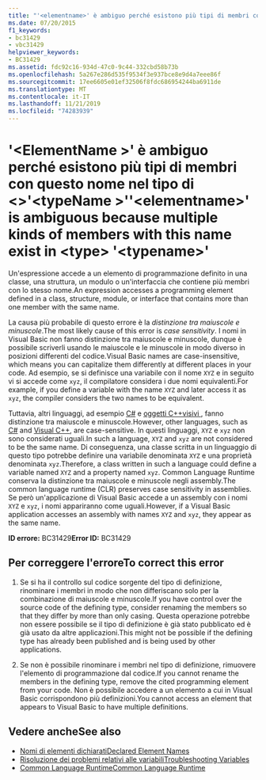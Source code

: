 ```yaml
---
title: "'<elementname>' è ambiguo perché esistono più tipi di membri con questo nome nel <type>'<typename>'"
ms.date: 07/20/2015
f1_keywords:
- bc31429
- vbc31429
helpviewer_keywords:
- BC31429
ms.assetid: fdc92c16-934d-47c0-9c44-332cbd58b73b
ms.openlocfilehash: 5a267e286d535f9534f3e937bce8e9d4a7eee86f
ms.sourcegitcommit: 17ee6605e01ef32506f8fdc686954244ba6911de
ms.translationtype: MT
ms.contentlocale: it-IT
ms.lasthandoff: 11/21/2019
ms.locfileid: "74283939"
---
```

# <a name="elementname-is-ambiguous-because-multiple-kinds-of-members-with-this-name-exist-in-type-typename"></a><span data-ttu-id="73d77-102">'\<ElementName >' è ambiguo perché esistono più tipi di membri con questo nome nel tipo di \<>'\<typeName >'</span><span class="sxs-lookup"><span data-stu-id="73d77-102">'\<elementname>' is ambiguous because multiple kinds of members with this name exist in \<type> '\<typename>'</span></span>
<span data-ttu-id="73d77-103">Un'espressione accede a un elemento di programmazione definito in una classe, una struttura, un modulo o un'interfaccia che contiene più membri con lo stesso nome.</span><span class="sxs-lookup"><span data-stu-id="73d77-103">An expression accesses a programming element defined in a class, structure, module, or interface that contains more than one member with the same name.</span></span>  
  
 <span data-ttu-id="73d77-104">La causa più probabile di questo errore è la *distinzione tra maiuscole e minuscole*.</span><span class="sxs-lookup"><span data-stu-id="73d77-104">The most likely cause of this error is *case sensitivity*.</span></span> <span data-ttu-id="73d77-105">I nomi in Visual Basic non fanno distinzione tra maiuscole e minuscole, dunque è possibile scriverli usando le maiuscole e le minuscole in modo diverso in posizioni differenti del codice.</span><span class="sxs-lookup"><span data-stu-id="73d77-105">Visual Basic names are case-insensitive, which means you can capitalize them differently at different places in your code.</span></span> <span data-ttu-id="73d77-106">Ad esempio, se si definisce una variabile con il nome `XYZ` e in seguito vi si accede come `xyz`, il compilatore considera i due nomi equivalenti.</span><span class="sxs-lookup"><span data-stu-id="73d77-106">For example, if you define a variable with the name `XYZ` and later access it as `xyz`, the compiler considers the two names to be equivalent.</span></span>  
  
 <span data-ttu-id="73d77-107">Tuttavia, altri linguaggi, ad esempio [C#](../../csharp/index.yml) e [oggetti C++visivi ](/cpp/index), fanno distinzione tra maiuscole e minuscole.</span><span class="sxs-lookup"><span data-stu-id="73d77-107">However, other languages, such as [C#](../../csharp/index.yml) and [Visual C++](/cpp/index), are case-sensitive.</span></span> <span data-ttu-id="73d77-108">In questi linguaggi, `XYZ` e `xyz` non sono considerati uguali.</span><span class="sxs-lookup"><span data-stu-id="73d77-108">In such a language, `XYZ` and `xyz` are not considered to be the same name.</span></span> <span data-ttu-id="73d77-109">Di conseguenza, una classe scritta in un linguaggio di questo tipo potrebbe definire una variabile denominata `XYZ` e una proprietà denominata `xyz`.</span><span class="sxs-lookup"><span data-stu-id="73d77-109">Therefore, a class written in such a language could define a variable named `XYZ` and a property named `xyz`.</span></span> <span data-ttu-id="73d77-110">Common Language Runtime conserva la distinzione tra maiuscole e minuscole negli assembly.</span><span class="sxs-lookup"><span data-stu-id="73d77-110">The common language runtime (CLR) preserves case sensitivity in assemblies.</span></span> <span data-ttu-id="73d77-111">Se però un'applicazione di Visual Basic accede a un assembly con i nomi `XYZ` e `xyz`, i nomi appariranno come uguali.</span><span class="sxs-lookup"><span data-stu-id="73d77-111">However, if a Visual Basic application accesses an assembly with names `XYZ` and `xyz`, they appear as the same name.</span></span>  
  
 <span data-ttu-id="73d77-112">**ID errore:** BC31429</span><span class="sxs-lookup"><span data-stu-id="73d77-112">**Error ID:** BC31429</span></span>  
  
## <a name="to-correct-this-error"></a><span data-ttu-id="73d77-113">Per correggere l'errore</span><span class="sxs-lookup"><span data-stu-id="73d77-113">To correct this error</span></span>  
  
1. <span data-ttu-id="73d77-114">Se si ha il controllo sul codice sorgente del tipo di definizione, rinominare i membri in modo che non differiscano solo per la combinazione di maiuscole e minuscole.</span><span class="sxs-lookup"><span data-stu-id="73d77-114">If you have control over the source code of the defining type, consider renaming the members so that they differ by more than only casing.</span></span> <span data-ttu-id="73d77-115">Questa operazione potrebbe non essere possibile se il tipo di definizione è già stato pubblicato ed è già usato da altre applicazioni.</span><span class="sxs-lookup"><span data-stu-id="73d77-115">This might not be possible if the defining type has already been published and is being used by other applications.</span></span>  
  
2. <span data-ttu-id="73d77-116">Se non è possibile rinominare i membri nel tipo di definizione, rimuovere l'elemento di programmazione dal codice.</span><span class="sxs-lookup"><span data-stu-id="73d77-116">If you cannot rename the members in the defining type, remove the cited programming element from your code.</span></span> <span data-ttu-id="73d77-117">Non è possibile accedere a un elemento a cui in Visual Basic corrispondono più definizioni.</span><span class="sxs-lookup"><span data-stu-id="73d77-117">You cannot access an element that appears to Visual Basic to have multiple definitions.</span></span>  
  
## <a name="see-also"></a><span data-ttu-id="73d77-118">Vedere anche</span><span class="sxs-lookup"><span data-stu-id="73d77-118">See also</span></span>

- [<span data-ttu-id="73d77-119">Nomi di elementi dichiarati</span><span class="sxs-lookup"><span data-stu-id="73d77-119">Declared Element Names</span></span>](../../visual-basic/programming-guide/language-features/declared-elements/declared-element-names.md)
- [<span data-ttu-id="73d77-120">Risoluzione dei problemi relativi alle variabili</span><span class="sxs-lookup"><span data-stu-id="73d77-120">Troubleshooting Variables</span></span>](../../visual-basic/programming-guide/language-features/variables/troubleshooting-variables.md)
- [<span data-ttu-id="73d77-121">Common Language Runtime</span><span class="sxs-lookup"><span data-stu-id="73d77-121">Common Language Runtime</span></span>](../../standard/clr.md)
